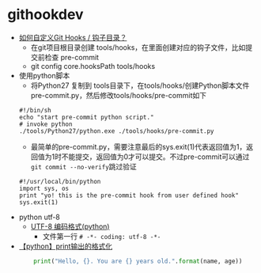 # githookdev
- [如何自定义Git Hooks / 钩子目录？](https://www.jianshu.com/p/38a8e29dde21)
	- 在git项目根目录创建 tools/hooks，在里面创建对应的钩子文件，比如提交前检查 pre-commit
	- git config core.hooksPath tools/hooks
- 使用python脚本
	- 将Python27 复制到 tools目录下，在tools/hooks/创建Python脚本文件pre-commit.py，然后修改tools/hooks/pre-commit如下
	```
	#!/bin/sh
	echo "start pre-commit python script."
	# invoke python
	./tools/Python27/python.exe ./tools/hooks/pre-commit.py
	```
	- 最简单的pre-commit.py，需要注意最后的sys.exit(1)代表返回值为1，返回值为1时不能提交，返回值为0才可以提交。不过pre-commit可以通过`git commit --no-verify`跳过验证
	```
	#!/usr/local/bin/python
	import sys, os
	print "yo! this is the pre-commit hook from user defined hook"
	sys.exit(1)
	```
- python utf-8
	- [UTF-8 编码格式(python)](https://blog.csdn.net/weixin_45459224/article/details/97514799)
		- 文件第一行 `# -*- coding: utf-8 -*-`
- [【python】print输出的格式化](https://blog.csdn.net/eidolon_foot/article/details/136103228)
	```python
		print("Hello, {}. You are {} years old.".format(name, age))
	```